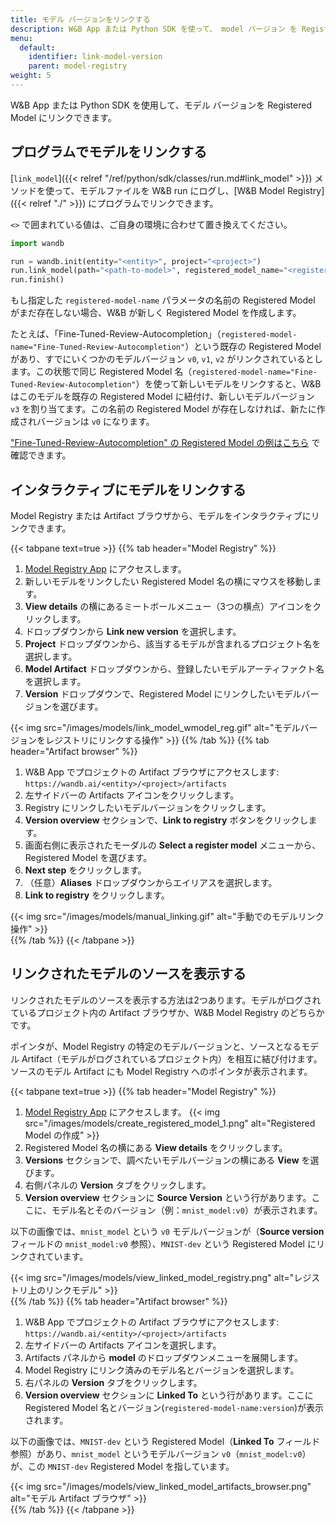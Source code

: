 ```yaml
---
title: モデル バージョンをリンクする
description: W&B App または Python SDK を使って、 model バージョン を Registered Models にリンクできます。
menu:
  default:
    identifier: link-model-version
    parent: model-registry
weight: 5
---
```


W&B App または Python SDK を使用して、モデル バージョンを Registered Model にリンクできます。

## プログラムでモデルをリンクする

[`link_model`]({{< relref "/ref/python/sdk/classes/run.md#link_model" >}}) メソッドを使って、モデルファイルを W&B run にログし、[W&B Model Registry]({{< relref "./" >}}) にプログラムでリンクできます。

`<>` で囲まれている値は、ご自身の環境に合わせて置き換えてください。

```python
import wandb

run = wandb.init(entity="<entity>", project="<project>")
run.link_model(path="<path-to-model>", registered_model_name="<registered-model-name>")
run.finish()
```

もし指定した `registered-model-name` パラメータの名前の Registered Model がまだ存在しない場合、W&B が新しく Registered Model を作成します。

たとえば、「Fine-Tuned-Review-Autocompletion」（`registered-model-name="Fine-Tuned-Review-Autocompletion"`）という既存の Registered Model があり、すでにいくつかのモデルバージョン `v0`, `v1`, `v2` がリンクされているとします。この状態で同じ Registered Model 名（`registered-model-name="Fine-Tuned-Review-Autocompletion"`）を使って新しいモデルをリンクすると、W&B はこのモデルを既存の Registered Model に紐付け、新しいモデルバージョン `v3` を割り当てます。この名前の Registered Model が存在しなければ、新たに作成されバージョンは `v0` になります。

["Fine-Tuned-Review-Autocompletion" の Registered Model の例はこちら](https://wandb.ai/reviewco/registry/model?selectionPath=reviewco%2Fmodel-registry%2FFinetuned-Review-Autocompletion&view=all-models) で確認できます。

## インタラクティブにモデルをリンクする

Model Registry または Artifact ブラウザから、モデルをインタラクティブにリンクできます。

{{< tabpane text=true >}}
  {{% tab header="Model Registry" %}}
1. [Model Registry App](https://wandb.ai/registry/model) にアクセスします。
2. 新しいモデルをリンクしたい Registered Model 名の横にマウスを移動します。
3. **View details** の横にあるミートボールメニュー（3つの横点）アイコンをクリックします。
4. ドロップダウンから **Link new version** を選択します。
5. **Project** ドロップダウンから、該当するモデルが含まれるプロジェクト名を選択します。
6. **Model Artifact** ドロップダウンから、登録したいモデルアーティファクト名を選択します。
7. **Version** ドロップダウンで、Registered Model にリンクしたいモデルバージョンを選びます。

{{< img src="/images/models/link_model_wmodel_reg.gif" alt="モデルバージョンをレジストリにリンクする操作" >}}
  {{% /tab %}}
  {{% tab header="Artifact browser" %}}
1. W&B App でプロジェクトの Artifact ブラウザにアクセスします: `https://wandb.ai/<entity>/<project>/artifacts`
2. 左サイドバーの Artifacts アイコンをクリックします。
3. Registry にリンクしたいモデルバージョンをクリックします。
4. **Version overview** セクションで、**Link to registry** ボタンをクリックします。
5. 画面右側に表示されたモーダルの **Select a register model** メニューから、Registered Model を選びます。
6. **Next step** をクリックします。
7. （任意）**Aliases** ドロップダウンからエイリアスを選択します。
8. **Link to registry** をクリックします。

{{< img src="/images/models/manual_linking.gif" alt="手動でのモデルリンク操作" >}}  
  {{% /tab %}}
{{< /tabpane >}}

## リンクされたモデルのソースを表示する

リンクされたモデルのソースを表示する方法は2つあります。モデルがログされているプロジェクト内の Artifact ブラウザか、W&B Model Registry のどちらかです。

ポインタが、Model Registry の特定のモデルバージョンと、ソースとなるモデル Artifact（モデルがログされているプロジェクト内）を相互に結び付けます。ソースのモデル Artifact にも Model Registry へのポインタが表示されます。

{{< tabpane text=true >}}
  {{% tab header="Model Registry" %}}
1. [Model Registry App](https://wandb.ai/registry/model) にアクセスします。
{{< img src="/images/models/create_registered_model_1.png" alt="Registered Model の作成" >}}
2. Registered Model 名の横にある **View details** をクリックします。
3. **Versions** セクションで、調べたいモデルバージョンの横にある **View** を選びます。
4. 右側パネルの **Version** タブをクリックします。
5. **Version overview** セクションに **Source Version** という行があります。ここに、モデル名とそのバージョン（例：`mnist_model:v0`）が表示されます。

以下の画像では、`mnist_model` という `v0` モデルバージョンが（**Source version** フィールドの `mnist_model:v0` 参照）、`MNIST-dev` という Registered Model にリンクされています。

{{< img src="/images/models/view_linked_model_registry.png" alt="レジストリ上のリンクモデル" >}}  
  {{% /tab %}}
  {{% tab header="Artifact browser" %}}
1. W&B App でプロジェクトの Artifact ブラウザにアクセスします: `https://wandb.ai/<entity>/<project>/artifacts`
2. 左サイドバーの Artifacts アイコンを選択します。
3. Artifacts パネルから **model** のドロップダウンメニューを展開します。
4. Model Registry にリンク済みのモデル名とバージョンを選択します。
5. 右パネルの **Version** タブをクリックします。
6. **Version overview** セクションに **Linked To** という行があります。ここに Registered Model 名とバージョン(`registered-model-name:version`)が表示されます。

以下の画像では、`MNIST-dev` という Registered Model（**Linked To** フィールド参照）があり、`mnist_model` というモデルバージョン `v0`（`mnist_model:v0`）が、この `MNIST-dev` Registered Model を指しています。

{{< img src="/images/models/view_linked_model_artifacts_browser.png" alt="モデル Artifact ブラウザ" >}}  
  {{% /tab %}}
{{< /tabpane >}}